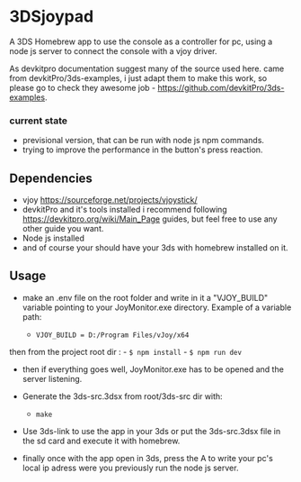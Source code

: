 # 3DSjoypad
A 3DS Homebrew app to use the console as a controller for pc, using a node js server to connect the console with a vjoy driver.

As devkitpro documentation suggest many of the source used here. came from devkitPro/3ds-examples, i just adapt them to make this work,
so please go to check they awesome job - https://github.com/devkitPro/3ds-examples.

### __current state__
- previsional version, that can be run with node js npm commands.
- trying to improve the performance in the button's press reaction.

## Dependencies
- vjoy https://sourceforge.net/projects/vjoystick/
- devkitPro and it's tools installed i recommend following https://devkitpro.org/wiki/Main_Page guides,
but feel free to use any other guide you want.
- Node js installed
- and of course your should have your 3ds with homebrew installed on it.

##  Usage
- make an .env file on the root folder and write in it a "VJOY_BUILD" variable pointing to 
your JoyMonitor.exe directory. Example of a variable path:

    - `VJOY_BUILD = D:/Program Files/vJoy/x64`

then from the project root dir :
    - `$ npm install`
    - `$ npm run dev`
- then if everything goes well, JoyMonitor.exe has to be opened and the server listening.

- Generate the 3ds-src.3dsx from root/3ds-src dir with:
    - `make`
- Use 3ds-link to use the app in your 3ds or put the 3ds-src.3dsx file in the sd card 
and execute it with homebrew.
- finally once with the app open in 3ds, press the A to write your pc's local ip adress were you previously run the node js server.


